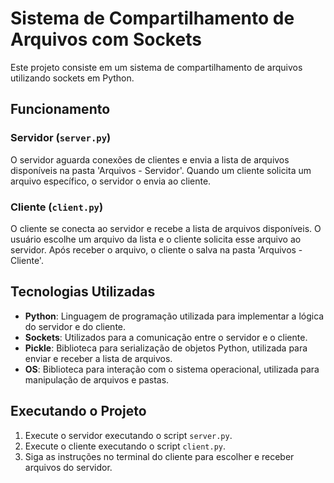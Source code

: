 # Sistema de Compartilhamento de Arquivos com Sockets

Este projeto consiste em um sistema de compartilhamento de arquivos utilizando sockets em Python.

## Funcionamento

### Servidor (`server.py`)

O servidor aguarda conexões de clientes e envia a lista de arquivos disponíveis na pasta 'Arquivos - Servidor'. Quando um cliente solicita um arquivo específico, o servidor o envia ao cliente.

### Cliente (`client.py`)

O cliente se conecta ao servidor e recebe a lista de arquivos disponíveis. O usuário escolhe um arquivo da lista e o cliente solicita esse arquivo ao servidor. Após receber o arquivo, o cliente o salva na pasta 'Arquivos - Cliente'.

## Tecnologias Utilizadas

- **Python**: Linguagem de programação utilizada para implementar a lógica do servidor e do cliente.
- **Sockets**: Utilizados para a comunicação entre o servidor e o cliente.
- **Pickle**: Biblioteca para serialização de objetos Python, utilizada para enviar e receber a lista de arquivos.
- **OS**: Biblioteca para interação com o sistema operacional, utilizada para manipulação de arquivos e pastas.

## Executando o Projeto

1. Execute o servidor executando o script `server.py`.
2. Execute o cliente executando o script `client.py`.
3. Siga as instruções no terminal do cliente para escolher e receber arquivos do servidor.
